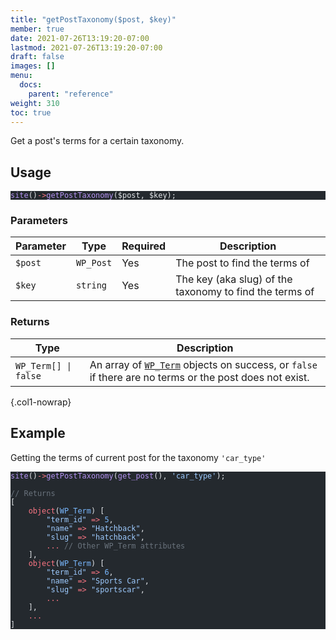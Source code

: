 ```yaml
---
title: "getPostTaxonomy($post, $key)"
member: true
date: 2021-07-26T13:19:20-07:00
lastmod: 2021-07-26T13:19:20-07:00
draft: false
images: []
menu:
  docs:
    parent: "reference"
weight: 310
toc: true
---
```


Get a post's terms for a certain taxonomy.

## Usage

<pre class="torchlight" style="background-color: #24292e; --theme-selection-background: #39414a;" data-torchlight-processed="3449c9e5e332f1dbb81505cd739fbf3f"><code data-language="php"><!-- Syntax highlighted by torchlight.dev --><div class='line'><span style="color: #B392F0;">site</span><span style="color: #E1E4E8;">()</span><span style="color: #F97583;">-&gt;</span><span style="color: #B392F0;">getPostTaxonomy</span><span style="color: #E1E4E8;">($post, $key);</span></div><textarea data-torchlight-original="true" style="display: none !important;">site()-&gt;getPostTaxonomy($post, $key);
</textarea></code></pre>

### Parameters

| Parameter | Type      | Required | Description                                             |
| --------- | --------- | -------- | ------------------------------------------------------- |
| `$post`   | `WP_Post` | Yes      | The post to find the terms of                           |
| `$key`    | `string`  | Yes      | The key (aka slug) of the taxonomy to find the terms of |

### Returns

| Type                 | Description                                                                                                                                                          |
| -------------------- | -------------------------------------------------------------------------------------------------------------------------------------------------------------------- |
| `WP_Term[] \| false` | An array of [`WP_Term`](https://developer.wordpress.org/reference/classes/wp_term/) objects on success, or `false` if there are no terms or the post does not exist. |
{.col1-nowrap}

## Example

Getting the terms of current post for the taxonomy `'car_type'`

<pre class="torchlight" style="background-color: #24292e; --theme-selection-background: #39414a;" data-torchlight-processed="3449c9e5e332f1dbb81505cd739fbf3f"><code data-language="php"><!-- Syntax highlighted by torchlight.dev --><div class='line'><span style="color: #B392F0;">site</span><span style="color: #E1E4E8;">()</span><span style="color: #F97583;">-&gt;</span><span style="color: #B392F0;">getPostTaxonomy</span><span style="color: #E1E4E8;">(</span><span style="color: #B392F0;">get_post</span><span style="color: #E1E4E8;">(), </span><span style="color: #9ECBFF;">&#39;car_type&#39;</span><span style="color: #E1E4E8;">);</span></div><div class='line'>&nbsp;</div><div class='line'><span style="color: #6A737D;">// Returns</span></div><div class='line'><span style="color: #E1E4E8;">[</span></div><div class='line'><span style="color: #E1E4E8;">    </span><span style="color: #F97583;">object</span><span style="color: #E1E4E8;">(</span><span style="color: #79B8FF;">WP_Term</span><span style="color: #E1E4E8;">) [</span></div><div class='line'><span style="color: #E1E4E8;">        </span><span style="color: #9ECBFF;">&quot;term_id&quot;</span><span style="color: #E1E4E8;"> </span><span style="color: #F97583;">=&gt;</span><span style="color: #E1E4E8;"> </span><span style="color: #79B8FF;">5</span><span style="color: #E1E4E8;">,</span></div><div class='line'><span style="color: #E1E4E8;">        </span><span style="color: #9ECBFF;">&quot;name&quot;</span><span style="color: #E1E4E8;"> </span><span style="color: #F97583;">=&gt;</span><span style="color: #E1E4E8;"> </span><span style="color: #9ECBFF;">&quot;Hatchback&quot;</span><span style="color: #E1E4E8;">,</span></div><div class='line'><span style="color: #E1E4E8;">        </span><span style="color: #9ECBFF;">&quot;slug&quot;</span><span style="color: #E1E4E8;"> </span><span style="color: #F97583;">=&gt;</span><span style="color: #E1E4E8;"> </span><span style="color: #9ECBFF;">&quot;hatchback&quot;</span><span style="color: #E1E4E8;">,</span></div><div class='line'><span style="color: #E1E4E8;">        </span><span style="color: #F97583;">...</span><span style="color: #E1E4E8;"> </span><span style="color: #6A737D;">// Other WP_Term attributes</span></div><div class='line'><span style="color: #E1E4E8;">    ],</span></div><div class='line'><span style="color: #E1E4E8;">    </span><span style="color: #F97583;">object</span><span style="color: #E1E4E8;">(</span><span style="color: #79B8FF;">WP_Term</span><span style="color: #E1E4E8;">) [</span></div><div class='line'><span style="color: #E1E4E8;">        </span><span style="color: #9ECBFF;">&quot;term_id&quot;</span><span style="color: #E1E4E8;"> </span><span style="color: #F97583;">=&gt;</span><span style="color: #E1E4E8;"> </span><span style="color: #79B8FF;">6</span><span style="color: #E1E4E8;">,</span></div><div class='line'><span style="color: #E1E4E8;">        </span><span style="color: #9ECBFF;">&quot;name&quot;</span><span style="color: #E1E4E8;"> </span><span style="color: #F97583;">=&gt;</span><span style="color: #E1E4E8;"> </span><span style="color: #9ECBFF;">&quot;Sports Car&quot;</span><span style="color: #E1E4E8;">,</span></div><div class='line'><span style="color: #E1E4E8;">        </span><span style="color: #9ECBFF;">&quot;slug&quot;</span><span style="color: #E1E4E8;"> </span><span style="color: #F97583;">=&gt;</span><span style="color: #E1E4E8;"> </span><span style="color: #9ECBFF;">&quot;sportscar&quot;</span><span style="color: #E1E4E8;">,</span></div><div class='line'><span style="color: #E1E4E8;">        </span><span style="color: #F97583;">...</span></div><div class='line'><span style="color: #E1E4E8;">    ],</span></div><div class='line'><span style="color: #E1E4E8;">    </span><span style="color: #F97583;">...</span></div><div class='line'><span style="color: #E1E4E8;">]</span></div><textarea data-torchlight-original="true" style="display: none !important;">site()-&gt;getPostTaxonomy(get_post(), 'car_type');

// Returns
[
    object(WP_Term) [
        "term_id" =&gt; 5,
        "name" =&gt; "Hatchback",
        "slug" =&gt; "hatchback",
        ... // Other WP_Term attributes
    ],
    object(WP_Term) [
        "term_id" =&gt; 6,
        "name" =&gt; "Sports Car",
        "slug" =&gt; "sportscar",
        ...
    ],
    ...
]
</textarea></code></pre>

